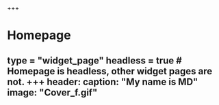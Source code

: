 +++
# Homepage
type = "widget_page"
headless = true  # Homepage is headless, other widget pages are not.
+++
header:
  caption: "My name is MD"
  image: "Cover_f.gif"
---

